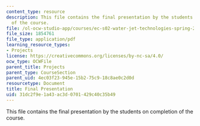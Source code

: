 ```yaml
---
content_type: resource
description: This file contains the final presentation by the students on completion
  of the course.
file: /ol-ocw-studio-app/courses/ec-s02-water-jet-technologies-spring-2005/31dc2f9e1a43ac3d0701429c40c35b49_MITEC_S02S05_final_pres.pdf
file_size: 1854761
file_type: application/pdf
learning_resource_types:
- Projects
license: https://creativecommons.org/licenses/by-nc-sa/4.0/
ocw_type: OCWFile
parent_title: Projects
parent_type: CourseSection
parent_uid: 4ec03f23-945e-15b2-75c9-18c8ae0c2d0d
resourcetype: Document
title: Final Presentation
uid: 31dc2f9e-1a43-ac3d-0701-429c40c35b49
---
```

This file contains the final presentation by the students on completion of the course.